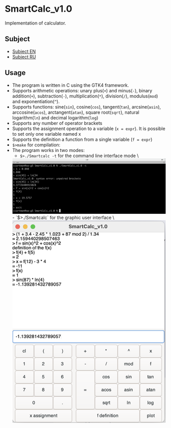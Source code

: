 # SmartCalc_v1.0
Implementation of calculator.

## Subject
- [Subject EN](./docs/subject_en.md)
- [Subject RU](./docs/subject_ru.md)

## Usage
- The program is written in C using the GTK4 framework.
- Supports arithmetic operations: unary plus(`+`) and minus(`-`), binary addition(`+`), subtraction(`-`), multiplication(`*`), division(`/`), modulus(`mod`) and exponentiation(`^`).
- Supports functions: sine(`sin`), cosine(`cos`), tangent(`tan`), arcsine(`asin`), arccosine(`acos`), arctangent(`atan`), square root(`sqrt`), natural logarithm(`ln`) and decimal logarithm(`log`)
- Supports any number of operator brackets
- Supports the assignment operation to a variable (`x = expr`). It is possible to set only one variable named x
- Supports the definition a function from a single variable (`f = expr`)
- `$>make` for compilation:
- The program works in two modes:
  - `$>./Smartcalc -t` for the command line interface mode \
  <img src="./docs/misc/sc_1.png" alt="sc_1" width="700"/>
  - `$>./Smartcalc` for the graphic user interface \
  <img src="./docs/misc/sc_2.png" alt="sc_2" width="700"/>
